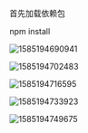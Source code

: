 首先加载依赖包

npm install



![1585194690941](C:\Users\Administrator\AppData\Roaming\Typora\typora-user-images\1585194690941.png)

![1585194702483](C:\Users\Administrator\AppData\Roaming\Typora\typora-user-images\1585194702483.png)

![1585194716595](C:\Users\Administrator\AppData\Roaming\Typora\typora-user-images\1585194716595.png)

![1585194733923](C:\Users\Administrator\AppData\Roaming\Typora\typora-user-images\1585194733923.png)

![1585194749675](C:\Users\Administrator\AppData\Roaming\Typora\typora-user-images\1585194749675.png)
